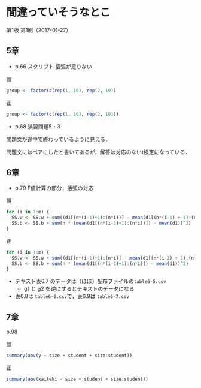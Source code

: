 # 間違っていそうなとこ

第1版 第1刷（2017-01-27）

## 5章
* p.66 スクリプト 括弧が足りない

誤
```r
group <- factor(c(rep(1, 10), rep(2, 10))
```

正
```r
group <- factor(c(rep(1, 10), rep(2, 10)))
```

* p.68 演習問題5・3

問題文が途中で終わっているように見える．

問題文にはペアにしたと書いてあるが，解答は対応のないt検定になっている．

## 6章

* p.79 F値計算の部分，括弧の対応

誤
```r
for (i in 1:m) {
  SS.w <- SS.w + sum((d1[(n*(i-1)+1):(n*i))] - mean(d1[(n*(i-1) + 1):(n*i))]))^2)
  SS.b <- SS.b + sum(n * (mean(d1[(n*(i-1)+1):(n*i))]) - mean(d1))^2)
}
```

正
```r
for (i in 1:m) {
  SS.w <- SS.w + sum((d1[(n*(i-1)+1):(n*i)] - mean(d1[(n*(i-1) + 1):(n*i)]))^2)
  SS.b <- SS.b + sum(n * (mean(d1[(n*(i-1)+1):(n*i)]) - mean(d1))^2)
}
```
* テキスト表6.7 のデータは（ほぼ）配布ファイルの`table6-5.csv`
    * g1 と g2 を逆にするとテキストのデータになる
* 表6.8は `table6-6.csv`で，表6.9は `table6-7.csv`

## 7章

p.98

誤

```r
summary(aov(y ~ size + student + size:student))
```

正

```r
summary(aov(kaiteki ~ size + student + size:student))
```
